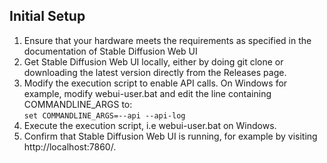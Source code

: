 ## Initial Setup
1. Ensure that your hardware meets the requirements as specified in the documentation of Stable Diffusion Web UI  
2. Get Stable Diffusion Web UI locally, either by doing git clone or downloading the latest version directly from the Releases page.
3. Modify the execution script to enable API calls.
   On Windows for example, modify webui-user.bat and edit the line containing COMMANDLINE_ARGS to:  
`set COMMANDLINE_ARGS=--api --api-log`  
4. Execute the execution script, i.e webui-user.bat on Windows.
5. Confirm that Stable Diffusion Web UI is running, for example by visiting http://localhost:7860/.
